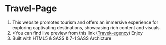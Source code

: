<h1>Travel-Page</h1>
<ol>
  <li>This website promotes tourism and offers an immersive experience for exploring captivating destinations, showcasing rich content and visuals.</li>
  <li>>You can find live preview from this link (<a href='https://travel-egency.netlify.app'>Travek-egency</a>) Enjoy</li>
  <li>Built with HTML5 & SASS & 7-1 SASS Archicture</li>
</ol>
